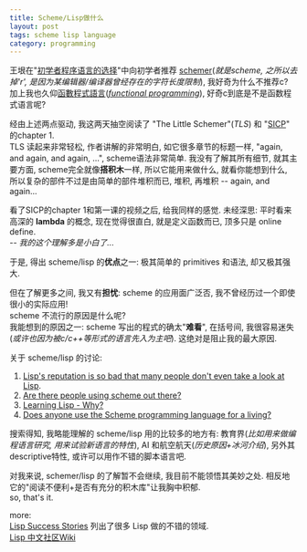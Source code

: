 ```yaml
---
title: Scheme/Lisp做什么
layout: post
tags: scheme lisp language
category: programming
---
```


王垠在"[初学者程序语言的选择](http://blog.sina.com.cn/s/blog_5d90e82f01015271.html)"中向初学者推荐 [schemer](http://www.schemers.org/)(*就是scheme, 之所以去掉'r', 是因为某编辑器/编译器曾经存在的字符长度限制*), 我好奇为什么不推荐c?   
加上我也久仰[函數程式語言](http://zh.wikipedia.org/wiki/%E5%87%BD%E6%95%B8%E7%A8%8B%E5%BC%8F%E8%AA%9E%E8%A8%80)(*[functional programming](http://en.wikipedia.org/wiki/Functional_programming)*), 好奇c到底是不是函数程式语言呢?  

经由上述两点驱动, 我这两天抽空阅读了 "The Little Schemer"(*TLS*) 和 "[SICP](http://groups.csail.mit.edu/mac/classes/6.001/abelson-sussman-lectures/)" 的chapter 1.  
TLS 读起来非常轻松, 作者讲解的非常明白, 如它很多章节的标题一样, "again, and again, and again, ...", scheme语法非常简单. 我没有了解其所有细节, 就其主要方面, scheme完全就像**搭积木**一样, 所以它能用来做什么, 就看你能想到什么, 所以复杂的部件不过是由简单的部件堆积而已, 堆积, 再堆积 -- again, and again...

看了SICP的chapter 1和第一课的视频之后, 给我同样的感觉. 未经深思: 平时看来高深的 **lambda** 的概念, 现在觉得很直白, 就是定义函数而已, 顶多只是 online define.  
-- *我的这个理解多是小白了...*

于是, 得出 scheme/lisp 的**优点**之一: 极其简单的 primitives 和语法, 却又极其强大.

但在了解更多之间, 我又有**担忧**: scheme 的应用面广泛否, 我不曾经历过一个即使很小的实际应用!  
scheme 不流行的原因是什么呢?  
我能想到的原因之一: scheme 写出的程式的确太"**难看**", 在括号间, 我很容易迷失(*或许也因为被c/c++等形式的语言先入为主吧*). 这绝对是阻止我的最大原因.  

关于 scheme/lisp 的讨论:  
1. [Lisp's reputation is so bad that many people don't even take a look at Lisp](http://ilc2009.scheming.org/node/6).  
2. [Are there people using scheme out there?](http://stackoverflow.com/questions/291033/are-there-people-using-scheme-out-there)  
3. [Learning Lisp - Why?](http://stackoverflow.com/questions/4724/learning-lisp-why)  
4. [Does anyone use the Scheme programming language for a living?](http://stackoverflow.com/questions/1521544/does-anyone-use-the-scheme-programming-language-for-a-living)  

搜索得知, 我略能理解的 scheme/lisp 用的比较多的地方有: 教育界(*比如用来做编程语言研究, 用来试验新语言的特性*), AI 和航空航天(*历史原因+冰河介绍*), 另外其descriptive特性, 或许可以用作不错的脚本语言吧.  

对我来说, schemer/lisp 的了解暂不会继续, 我目前不能领悟其美妙之处. 相反地它的"阅读不便利+是否有充分的积木库"让我胸中积郁.  
so, that's it.

more:  
[Lisp Success Stories](http://bc.tech.coop/blog/041027.html) 列出了很多 Lisp 做的不错的领域.  
[Lisp 中文社区Wiki](http://lisp.org.cn/wiki/)